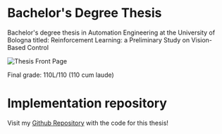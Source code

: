 # Bachelor's Degree Thesis
Bachelor's degree thesis in Automation Engineering at the University of Bologna titled: Reinforcement Learning: a Preliminary Study on Vision-Based Control


  ![Thesis Front Page](https://i.imgur.com/teg78lK.png)


Final grade: 110L/110 (110 cum laude)

# Implementation repository
Visit my [Github Repository](https://github.com/Juju-botu/vision-cartpole-dqn) with the code for this thesis!
